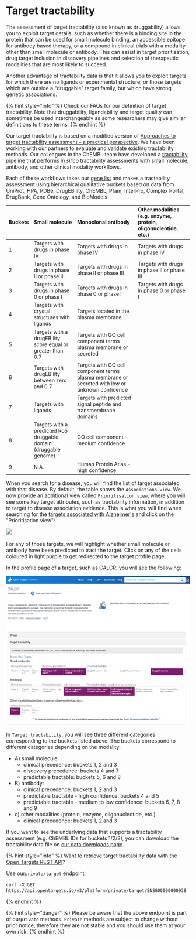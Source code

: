 # Target tractability

The assessment of target tractability \(also known as druggability\) allows you to exploit target details, such as whether there is a binding site in the protein that can be used for small molecule binding, an accessible epitope for antibody based therapy, or a compound in clinical trials with a modality other than small molecule or antibody. This can assist in target prioritisation, drug target inclusion in discovery pipelines and selection of therapeutic modalities that are most likely to succeed.

Another advantage of tractability data is that it allows you to exploit targets for which there are no ligands or experimental structure, or those targets which are outside a "druggable" target family, but which have strong genetic associations.

{% hint style="info" %}
Check our FAQs for our definition of target tractability. Note that druggability, ligandability and target quality can sometimes be used interchangeably as some researchers may give similar definitions to these terms. 
{% endhint %}

Our target tractability is based on a modified version of [Approaches to target tractability assessment – a practical perspective](https://pubs.rsc.org/en/content/articlelanding/2018/md/c7md00633k#!divAbstract). We have been working with our partners to evaluate and validate existing tractability methods. Our colleagues in the ChEMBL team have developed a [tractability pipeline](https://github.com/melschneider/tractability_pipeline_v2) that performs _in silico_ tractability assessments with small molecule, antibody, and other clinical modality workflows. 

Each of these workflows takes our [gene list](https://www.targetvalidation.org/downloads/data) and makes a tractability assessment using hierarchical qualitative buckets based on data from UniProt, HPA, PDBe, DrugEBIlity, ChEMBL, Pfam, InterPro, Complex Portal, DrugBank, Gene Ontology, and BioModels. 

| Buckets | Small molecule                                             | Monoclonal antibody | Other modalities \(e.g. enzyme, protein, oligonucleotide, etc.\) |
| :--- | :--- | :--- | :--- |
| 1 | Targets with drugs in phase IV | Targets with drugs in phase IV | Targets with drugs in phase IV |
| 2 | Targets with drugs in phase II or phase III | Targets with drugs in phase II or phase III | Targets with drugs in phase II or phase III |
| 3 | Targets with drugs in phase 0 or phase I | Targets with drugs in phase 0 or phase I | Targets with drugs in phase 0 or phase I |
| 4 | Targets with crystal structures with ligands  | Targets located in the plasma membrane  |  |
| 5 | Targets with a drugEBIlity score equal or greater than 0.7 | Targets with GO cell component terms plasma membrane or secreted |  |
| 6 | Targets with drugEBIlity between zero and 0.7 | Targets with GO cell component terms plasma membrane or secreted with low or unknown confidence |  |
| 7 | Targets with ligands | Targets with predicted signal peptide and transmembrane domains |  |
| 8 | Targets with a predicted Ro5 druggable domain \(druggable genome\) | GO cell component - medium confidence |  |
| 9 | N.A. | Human Protein Atlas - high confidence |  |

When you search for a disease, you will find the list of target associated with that disease. By default, the table shows the `Associations view`. We now provide an additional view called `Prioritisation view`, where you will see some key target attributes, such as tractability information, in addition to target to disease association evidence. This is what you will find when searching for the [targets associated with Alzheimer's](https://www.targetvalidation.org/disease/EFO_0000249/associations) and click on the "Prioritisation view":

![](../.gitbook/assets/screen-shot-2018-11-23-at-17.09.13.png)

For any of those targets, we will highlight whether small molecule or antibody have been predicted to tract the target. Click on any of the cells coloured in light purple to get redirected to the target profile page. 

In the profile page of a target, such as [CALCR](https://www.targetvalidation.org/target/ENSG00000004948), you will see the following:

![](../.gitbook/assets/screenshot-2020-04-24-at-12.07.21.png)

In `Target tractability`, you will see three different categories corresponding to the buckets listed above. The buckets correspond to different categories depending on the modality:

* A\) small molecule: 
  * clinical precedence: buckets 1, 2 and 3
  * discovery precedence: buckets 4 and 7
  * predictable tractable: buckets 5, 6 and 8
* B\) antibody:
  * clinical precedence: buckets 1, 2 and 3
  * predictable tractable - high confidence: buckets 4 and 5
  * predictable tractable - medium to low confidence: buckets 6, 7, 8 and 9
* c\) other modalities \(protein, enzyme, oligonucleotide, etc.\)
  * clinical precedence: buckets 1, 2 and 3

If you want to see the underlying data that supports a tractability assessment \(e.g. ChEMBL IDs for buckets 1/2/3\), you can download the tractability data file on [our data downloads page](https://www.targetvalidation.org/downloads/data). 

{% hint style="info" %}
Want to retrieve target tractability data with the [Open Targets REST API](https://api.opentargets.io/v3/platform/docs/swagger-ui)? 

Use our`private/target` endpoint:

```
curl -X GET https://api.opentargets.io/v3/platform/private/target/ENSG00000000938
```
{% endhint %}

{% hint style="danger" %}
Please be aware that the above endpoint is part of our`private` methods. `Private` methods are subject to change without prior notice, therefore they are not stable and you should use them at your own risk.
{% endhint %}

